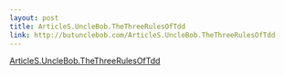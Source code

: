 ```yaml
--- 
layout: post
title: ArticleS.UncleBob.TheThreeRulesOfTdd
link: http://butunclebob.com/ArticleS.UncleBob.TheThreeRulesOfTdd
---
```

<a href=
"http://butunclebob.com/ArticleS.UncleBob.TheThreeRulesOfTdd">ArticleS.UncleBob.TheThreeRulesOfTdd</a>
